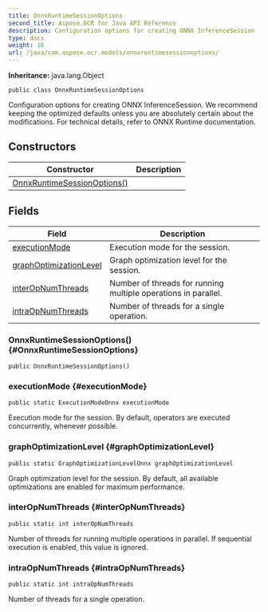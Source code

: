 ```yaml
---
title: OnnxRuntimeSessionOptions
second_title: Aspose.OCR for Java API Reference
description: Configuration options for creating ONNX InferenceSession
type: docs
weight: 16
url: /java/com.aspose.ocr.models/onnxruntimesessionoptions/
---
```


**Inheritance:**
java.lang.Object
```
public class OnnxRuntimeSessionOptions
```

Configuration options for creating ONNX InferenceSession. We recommend keeping the optimized defaults unless you are absolutely certain about the modifications. For technical details, refer to ONNX Runtime documentation.
## Constructors

| Constructor | Description |
| --- | --- |
| [OnnxRuntimeSessionOptions()](#OnnxRuntimeSessionOptions) |  |
## Fields

| Field | Description |
| --- | --- |
| [executionMode](#executionMode) | Execution mode for the session. |
| [graphOptimizationLevel](#graphOptimizationLevel) | Graph optimization level for the session. |
| [interOpNumThreads](#interOpNumThreads) | Number of threads for running multiple operations in parallel. |
| [intraOpNumThreads](#intraOpNumThreads) | Number of threads for a single operation. |


### OnnxRuntimeSessionOptions() {#OnnxRuntimeSessionOptions}
```
public OnnxRuntimeSessionOptions()
```


### executionMode {#executionMode}
```
public static ExecutionModeOnnx executionMode
```


Execution mode for the session. By default, operators are executed concurrently, whenever possible.

### graphOptimizationLevel {#graphOptimizationLevel}
```
public static GraphOptimizationLevelOnnx graphOptimizationLevel
```


Graph optimization level for the session. By default, all available optimizations are enabled for maximum performance.

### interOpNumThreads {#interOpNumThreads}
```
public static int interOpNumThreads
```


Number of threads for running multiple operations in parallel. If sequential execution is enabled, this value is ignored.

### intraOpNumThreads {#intraOpNumThreads}
```
public static int intraOpNumThreads
```


Number of threads for a single operation.

